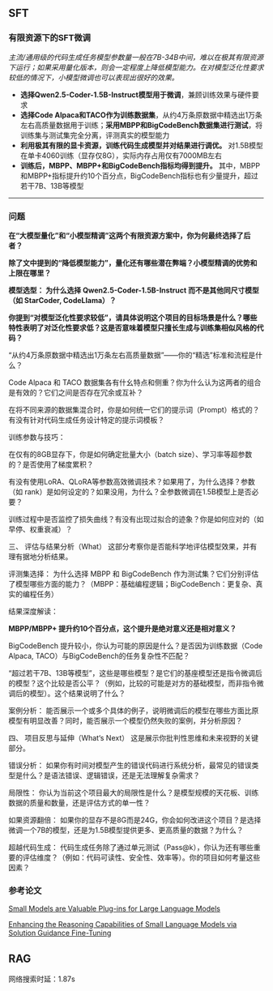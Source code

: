 ## SFT

### 有限资源下的SFT微调

*主流/通用级的代码生成任务模型参数量一般在7B-34B中间，难以在极其有限资源下运行；如果采用量化版本，则会一定程度上降低模型能力。在对模型泛化性要求较低的情况下，小模型微调也可以表现出很好的效果。*

  - **选择Qwen2.5-Coder-1.5B-Instruct模型用于微调**，兼顾训练效果与硬件要求
  - **选择Code Alpaca和TACO作为训练数据集**，从约4万条原数据中精选出1万条左右高质量数据用于训练；**采用MBPP和BigCodeBench数据集进行测试**，将训练集与测试集完全分离，评测真实的模型能力
  - **利用极其有限的显卡资源，训练代码生成模型并对结果进行调优。** 对1.5B模型在单卡4060训练（显存仅8G），实际内存占用仅有7000MB左右
  - **训练后，MBPP、MBPP+和BigCodeBench指标均得到提升。** 其中，MBPP和MBPP+指标提升约10个百分点，BigCodeBench指标也有少量提升，超过若干7B、13B等模型

---

### 问题

**在“大模型量化”和“小模型精调”这两个有限资源方案中，你为何最终选择了后者？**

**除了文中提到的“降低模型能力”，量化还有哪些潜在弊端？小模型精调的优势和上限在哪里？**  

**模型选型： 为什么选择 Qwen2.5-Coder-1.5B-Instruct 而不是其他同尺寸模型（如 StarCoder, CodeLlama）？**

**你提到“对模型泛化性要求较低”，请具体说明这个项目的目标场景是什么？哪些特性表明了对泛化性要求低？这是否意味着模型只擅长生成与训练集相似风格的代码？**



“从约4万条原数据中精选出1万条左右高质量数据”——你的“精选”标准和流程是什么？



Code Alpaca 和 TACO 数据集各有什幺特点和侧重？你为什么认为这两者的组合是有效的？它们之间是否存在冗余或互补？

在将不同来源的数据集混合时，你是如何统一它们的提示词（Prompt）格式的？有没有针对代码生成任务设计特定的提示词模板？

训练参数与技巧：

在仅有的8GB显存下，你是如何确定批量大小（batch size）、学习率等超参数的？是否使用了梯度累积？

有没有使用LoRA、QLoRA等参数高效微调技术？如果用了，为什么选择？参数（如 rank）是如何设定的？如果没用，为什么？全参数微调在1.5B模型上是否必要？

训练过程中是否监控了损失曲线？有没有出现过拟合的迹象？你是如何应对的（如早停、权重衰减）？

三、 评估与结果分析（What）
这部分考察你是否能科学地评估模型效果，并有理有据地分析结果。

评测集选择： 为什么选择 MBPP 和 BigCodeBench 作为测试集？它们分别评估了模型哪些方面的能力？（MBPP：基础编程逻辑；BigCodeBench：更复杂、真实的编程任务）

结果深度解读：

**MBPP/MBPP+ 提升约10个百分点，这个提升是绝对意义还是相对意义？**

BigCodeBench 提升较小，你认为可能的原因是什么？是否因为训练数据（Code Alpaca, TACO）与BigCodeBench的任务复杂性不匹配？

“超过若干7B、13B等模型”，这些是哪些模型？是它们的基座模型还是指令微调后的模型？这个比较是否公平？（例如，比较的可能是对方的基础模型，而非指令微调后的模型）。这个结果说明了什么？

案例分析： 能否展示一个或多个具体的例子，说明微调后的模型在哪些方面比原模型有明显改善？同时，能否展示一个模型仍然失败的案例，并分析原因？

四、 项目反思与延伸（What‘s Next）
这是展示你批判性思维和未来视野的关键部分。

错误分析： 如果你有时间对模型产生的错误代码进行系统分析，最常见的错误类型是什么？是语法错误、逻辑错误，还是无法理解复杂需求？

局限性： 你认为当前这个项目最大的局限性是什么？是模型规模的天花板、训练数据的质量和数量，还是评估方式的单一性？

如果资源翻倍： 如果你的显存不是8G而是24G，你会如何改进这个项目？是选择微调一个7B的模型，还是为1.5B模型提供更多、更高质量的数据？为什么？

超越代码生成： 代码生成任务除了通过单元测试（Pass@k），你认为还有哪些重要的评估维度？（例如：代码可读性、安全性、效率等）。你的项目如何考量这些因素？

### 参考论文

[Small Models are Valuable Plug-ins for Large Language Models](https://www.baidu.com)

[Enhancing the Reasoning Capabilities of Small Language Models via Solution Guidance Fine-Tuning](https://arxiv.org/pdf/2412.09906)


## RAG

网络搜索时延：1.87s